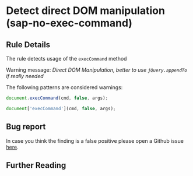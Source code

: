 # Detect direct DOM manipulation (sap-no-exec-command)

## Rule Details

The rule detects usage of the `execCommand` method

Warning message: _Direct DOM Manipulation, better to use `jQuery.appendTo` if really needed_

The following patterns are considered warnings:

```js
document.execCommand(cmd, false, args);
```

```js
document['execCommand'](cmd, false, args);
```

## Bug report

In case you think the finding is a false positive please open a Github issue [here](https://github.com/SAP/open-ux-tools/issues).

## Further Reading


